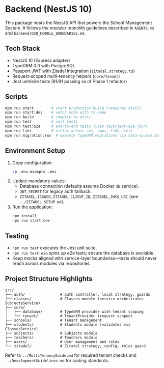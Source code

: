 # Backend (NestJS 10)

This package hosts the NestJS API that powers the School Management System. It follows the modular monolith guidelines described in `AGENTS.md` and `backend/DDD_MODULE_BOUNDARIES.md`.

## Tech Stack

- NestJS 10 (Express adapter)
- TypeORM 0.3 with PostgreSQL
- Passport JWT with Zitadel integration (`zitadel.strategy.ts`)
- Request-scoped multi-tenancy helpers (`core/tenant`)
- Jest unit/e2e tests (91/91 passing as of Phase 1 refactor)

## Scripts

```bash
npm run start        # start production build (requires dist/)
npm run start:dev    # watch mode with ts-node
npm run build        # compile to dist/
npm run test         # unit tests
npm run test:e2e     # end-to-end tests (uses test/jest-e2e.json)
npm run lint         # eslint across src, apps, libs, test
npm run migration:run  # execute TypeORM migrations via data-source.ts
```

## Environment Setup

1. Copy configuration:
   ```bash
   cp .env.example .env
   ```
2. Update mandatory values:
   - Database connection (defaults assume Docker `db` service).
   - `JWT_SECRET` for legacy auth fallback.
   - `ZITADEL_ISSUER`, `ZITADEL_CLIENT_ID`, `ZITADEL_JWKS_URI` (see `../ZITADEL_SETUP.md`).
3. Run the application:
   ```bash
   npm install
   npm run start:dev
   ```

## Testing

- `npm run test` executes the Jest unit suite.
- `npm run test:e2e` spins up e2e tests; ensure the database is available.
- Keep mocks aligned with service-layer boundaries—tests should never reach across modules via repositories.

## Project Structure Highlights

```
src/
├── auth/                # auth controller, local strategy, guards
├── classes/             # Classes module (service orchestrates SubjectsService)
├── core/
│   ├── database/        # TypeORM provider with tenant scoping
│   └── tenant/          # TenantProvider (request scoped)
├── schools/             # Tenant management
├── students/            # Students module (validates via ClassesService)
├── subjects/            # Subjects module
├── teachers/            # Teachers module
├── users/               # User management and roles
└── zitadel/             # Zitadel strategy, config, roles guard
```

Refer to `../MultiTenancyGuide.md` for required tenant checks and `../DevelopmentGuidelines.md` for coding standards.
